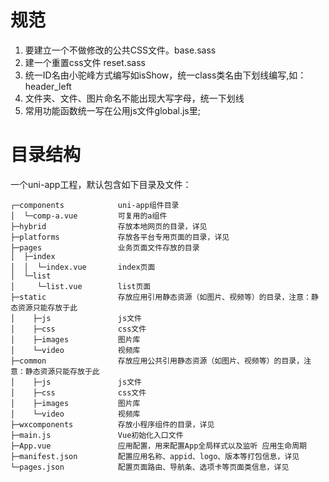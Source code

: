 # 规范
1. 要建立一个不做修改的公共CSS文件。base.sass
2. 建一个重置css文件 reset.sass
3. 统一ID名由小驼峰方式编写如isShow，统一class类名由下划线编写,如：header_left
4. 文件夹、文件、图片命名不能出现大写字母，统一下划线
5. 常用功能函数统一写在公用js文件global.js里;

# 目录结构
一个uni-app工程，默认包含如下目录及文件：
    
```
┌─components            uni-app组件目录
│  └─comp-a.vue         可复用的a组件
├─hybrid                存放本地网页的目录，详见
├─platforms             存放各平台专用页面的目录，详见
├─pages                 业务页面文件存放的目录
│  ├─index
│  │  └─index.vue       index页面
│  └─list
│     └─list.vue        list页面
├─static                存放应用引用静态资源（如图片、视频等）的目录，注意：静态资源只能存放于此
│    ├─js               js文件
│    ├─css              css文件
│    ├─images           图片库
│    └─video            视频库
├─common                存放应用公共引用静态资源（如图片、视频等）的目录，注意：静态资源只能存放于此
│    ├─js               js文件
│    ├─css              css文件
│    ├─images           图片库
│    └─video            视频库
├─wxcomponents          存放小程序组件的目录，详见
├─main.js               Vue初始化入口文件
├─App.vue               应用配置，用来配置App全局样式以及监听 应用生命周期
├─manifest.json         配置应用名称、appid、logo、版本等打包信息，详见
└─pages.json            配置页面路由、导航条、选项卡等页面类信息，详见
   ``` 